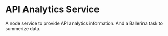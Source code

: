 # API Analytics Service

A node service to provide API analytics information. And a Ballerina task to summerize data. 